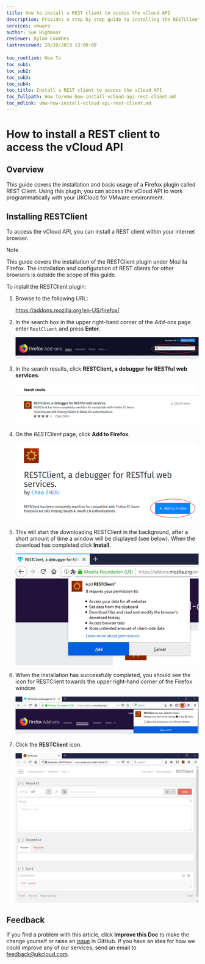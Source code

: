 ```yaml
---
title: How to install a REST client to access the vCloud API
description: Provides a step by step guide to installing the RESTClient in Mozilla Firefox so that you can access the vCloud API
services: vmware
author: Sue Highmoor
reviewer: Dylan Coombes
lastreviewed: 28/10/2019 13:00:00

toc_rootlink: How To
toc_sub1:
toc_sub2:
toc_sub3:
toc_sub4:
toc_title: Install a REST client to access the vCloud API
toc_fullpath: How To/vmw-how-install-vcloud-api-rest-client.md
toc_mdlink: vmw-how-install-vcloud-api-rest-client.md
---
```


# How to install a REST client to access the vCloud API

## Overview

This guide covers the installation and basic usage of a Firefox plugin called REST Client. Using this plugin, you can access the vCloud API to work programmatically with your UKCloud for VMware environment.

## Installing RESTClient

To access the vCloud API, you can install a REST client within your internet browser.

> [!NOTE]
> This guide covers the installation of the RESTClient plugin under Mozilla Firefox. The installation and configuration of REST clients for other browsers is outside the scope of this guide.

To install the RESTClient plugin:

1. Browse to the following URL:

    <https://addons.mozilla.org/en-US/firefox/>

2. In the search box in the upper right-hand corner of the *Add-ons* page enter `RestClient` and press **Enter**.

    ![Search field in Firefox Add-ons page](images/vmw-firefox-find-add-ons.png)

3. In the search results, click **RESTClient, a debugger for RESTful web services**.

    ![Search results for RestClient](images/vmw-firefox-results-restclient.png)

4. On the *RESTClient* page, click **Add to Firefox**.

    ![RESTClient page](images/vmw-firefox-restclient-add.png)

5. This will start the downloading RESTClient in the background, after a short amount of time a window will be displayed (see below). When the download has completed click **Install**.

    ![Install RESTClient](images/vmw-firefox-restclient-install.png)

6. When the installation has successfully completed, you should see the icon for RESTClient towards the upper right‑hand corner of the Firefox window.

    ![RESTClient icon](images/vmw-firefox-restclient-icon.png)

7. Click the **RESTClient** icon.

    ![RESTClient](images/vmw-firefox-restclient.png)

## Feedback

If you find a problem with this article, click **Improve this Doc** to make the change yourself or raise an [issue](https://github.com/UKCloud/documentation/issues) in GitHub. If you have an idea for how we could improve any of our services, send an email to <feedback@ukcloud.com>.
